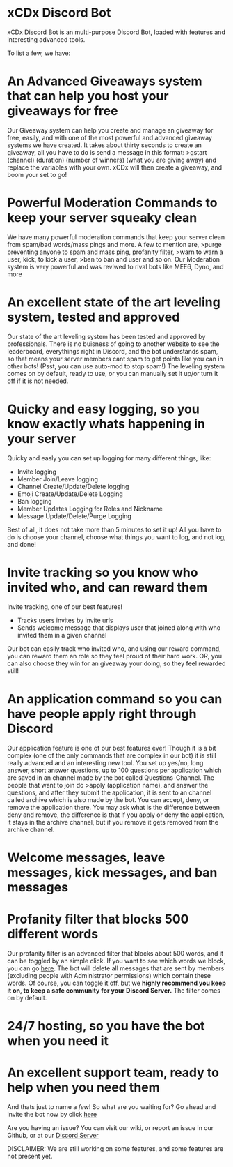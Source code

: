# xCDx Discord Bot

xCDx Discord Bot is an multi-purpose Discord Bot, loaded with features and interesting advanced tools.

To list a few, we have:

# An Advanced Giveaways system that can help you host your giveaways for free

Our Giveaway system can help you create and manage an giveaway for free, 
easily, and with one of the most powerful and advanced giveaway systems we have created.
It takes about thirty seconds to create an giveaway, all you have to do is send a message in 
this format: >gstart (channel) (duration) (number of winners) (what you are giving away)
and replace the variables with your own. xCDx will then create a giveaway, and boom your set to go!


# Powerful Moderation Commands to keep your server squeaky clean

We have many powerful moderation commands that keep your server clean from spam/bad words/mass pings and more. A few to mention are, >purge preventing anyone to spam and mass ping, profanity filter, >warn to warn a user, kick, to kick a user, >ban to ban and user and so on. Our Moderation system is very powerful and was reviwed to rival bots like MEE6, Dyno, and more 

# An excellent state of the art leveling system, tested and approved

Our state of the art leveling system has been tested and approved by professionals. There is no buisness of going to another website to see the leaderboard, everythings right in Discord, and the bot understands spam, so that means your server members cant spam to get points like you can in other bots! (Psst, you can use auto-mod to stop spam!) The leveling system comes on by default, ready to use, or you can manually set it up/or turn it off if it is not needed. 

# Quicky and easy logging, so you know exactly whats happening in your server

Quicky and easly you can set up logging for many different things, like:
- Invite logging
- Member Join/Leave logging
- Channel Create/Update/Delete logging
- Emoji Create/Update/Delete Logging
- Ban logging
- Member Updates Logging for Roles and Nickname
- Message Update/Delete/Purge Logging

Best of all, it does not take more than 5 minutes to set it up! All you have to do is choose your channel, choose what things you want to log, and not log, and done!

# Invite tracking so you know who invited who, and can reward them

Invite tracking, one of our best features! 

- Tracks users invites by invite urls
- Sends welcome message that displays user that joined along with who invited them in a given channel

Our bot can easily track who invited who, and using our reward command, you can reward them an role so they feel proud of their hard work. OR, you can also choose they win for an giveaway your doing, so they feel rewarded still!

# An application command so you can have people apply right through Discord

Our application feature is one of our best features ever! Though it is a bit complex (one of the only commands that are complex in our bot) it is still really advanced and an interesting new tool. You set up yes/no, long answer, short answer questions, up to 100 questions per application which are saved in an channel made by the bot called Questions-Channel. The people that want to join do >apply (application name), and answer the questions, and after they submit the application, it is sent to an channel called archive which is also made by the bot. You can accept, deny, or remove the application there. You may ask what is the difference between deny and remove, the difference is that if you apply or deny the application, it stays in the archive channel, but if you remove it gets removed from the archive channel. 

# Welcome messages, leave messages, kick messages, and ban messages

# Profanity filter that blocks **500 different words**

Our profanity filter is an advanced filter that blocks about 500 words, and it can be toggled by an simple click. If you want to see which words we block, you can go [here](https://github.com/web-mech/badwords/blob/master/lib/lang.json). The bot will delete all messages that are sent by members (excluding people with Administrator permissions) which contain these words. Of course, you can toggle it off, but we **highly recommend you keep it on, to keep a safe community for your Discord Server.** The filter comes on by default. 

# 24/7 hosting, so you have the bot when you need it

# An excellent support team, ready to help when you need them

And thats just to name a *few*! So what are you waiting for? Go ahead and invite the bot now by click [here](https://discord.com/oauth2/authorize?client_id=826966063849537567&permissions=8&scope=bot)


Are you having an issue? You can visit our wiki, or report an issue in our Github, or at our [Discord Server](https://discord.gg/Z5wXwWrtuW)

DISCLAIMER: We are still working on some features, and some features are not present yet. 
